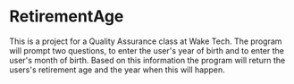 # RetirementAge

This is a project for a Quality Assurance class at Wake Tech. The program will prompt two questions, to enter the user's year of birth and to enter the user's month of birth. Based on this information the program will return the users's retirement age and the year when this will happen.
